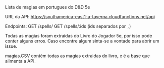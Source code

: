 Lista de magias em portugues do D&D 5e

URL da API: https://southamerica-east1-a-taverna.cloudfunctions.net/api

Endpoints:
GET /spells/
GET /spells/:ids (ids separados por `,`)

Todas as magias foram extraidas do Livro do Jogador 5e, por isso pode conter alguns erros. Caso encontre algum sinta-se a vontade para abrir um issue.

magias.CSV contém todas as magias extraidas do livro, e é a base que alimenta a API.
